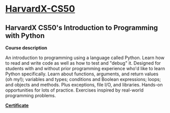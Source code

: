 # [HarvardX-CS50](https://pll.harvard.edu/course/cs50s-introduction-programming-python) 
## HarvardX CS50's Introduction to Programming with Python

**Course description**

An introduction to programming using a language called Python. Learn how to read and write code as well as how to test and "debug" it. Designed for students with and without prior programming experience who'd like to learn Python specifically. Learn about functions, arguments, and return values (oh my!); variables and types; conditions and Boolean expressions; loops; and objects and methods. Plus exceptions, file I/O, and libraries. Hands-on opportunities for lots of practice. Exercises inspired by real-world programming problems.

[**Certificate**](https://github.com/PeJiR/Harvard-University-Certificates/blob/main/Professional%20Certificate%20in_Computer%20Science%20for%20Python%20Programming/CS50-s-Introduction-to-Programming-with-Python/CS50P-Certificate.png)
 
